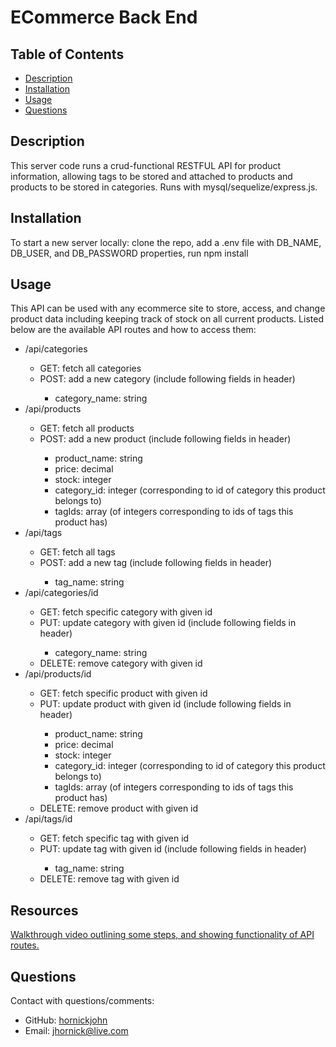 # ECommerce Back End

## Table of Contents
  
* [Description](#description)
* [Installation](#installation)
* [Usage](#usage)
* [Questions](#questions)

## Description

This server code runs a crud-functional RESTFUL API for product information, allowing tags to be stored and attached to products and products to be stored in categories. Runs with mysql/sequelize/express.js. 

## Installation

To start a new server locally: clone the repo, add a .env file with DB_NAME, DB_USER, and DB_PASSWORD properties, run npm install

## Usage

This API can be used with any ecommerce site to store, access, and change product data including keeping track of stock on all current products. Listed below are the available API routes and how to access them:

<ul>
    <li>/api/categories</li>
    <ul>
        <li>
            GET: fetch all categories
        </li>
        <li>
            POST: add a new category (include following fields in header)
        </li>
        <ul>
            <li>
                category_name: string
            </li>
        </ul>
    </ul>
    <li>/api/products</li>
    <ul>
        <li>
            GET: fetch all products
        </li>
        <li>
            POST: add a new product (include following fields in header)
        </li>
        <ul>
            <li>
                product_name: string
            </li>
            <li>
                price: decimal
            </li>
            <li>
                stock: integer
            </li>
            <li>
                category_id: integer (corresponding to id of category this product belongs to)
            </li>
            <li>
                tagIds: array (of integers corresponding to ids of tags this product has)
            </li>
        </ul>
    </ul>
    <li>/api/tags</li>
    <ul>
        <li>
            GET: fetch all tags
        </li>
        <li>
            POST: add a new tag (include following fields in header)
        </li>
        <ul>
            <li>
                tag_name: string
            </li>
        </ul>
    </ul>
    <li>/api/categories/id</li>
    <ul>
        <li>
            GET: fetch specific category with given id
        </li>
        <li>
            PUT: update category with given id (include following fields in header)
        </li>
        <ul>
            <li>
                category_name: string
            </li>
        </ul>
        <li>
            DELETE: remove category with given id
        </li>
    </ul>
    <li>/api/products/id</li>
    <ul>
        <li>
            GET: fetch specific product with given id
        </li>
        <li>
            PUT: update product with given id (include following fields in header)
        </li>
        <ul>
            <li>
                product_name: string
            </li>
            <li>
                price: decimal
            </li>
            <li>
                stock: integer
            </li>
            <li>
                category_id: integer (corresponding to id of category this product belongs to)
            </li>
            <li>
                tagIds: array (of integers corresponding to ids of tags this product has)
            </li>
        </ul>
        <li>
            DELETE: remove product with given id
        </li>
    </ul>
    <li>/api/tags/id</li>
    <ul>
        <li>
            GET: fetch specific tag with given id
        </li>
        <li>
            PUT: update tag with given id (include following fields in header)
        </li>
        <ul>
            <li>
                tag_name: string
            </li>
        </ul>
        <li>
            DELETE: remove tag with given id
        </li>
    </ul>
</ul>

## Resources

[Walkthrough video outlining some steps, and showing functionality of API routes.](https://drive.google.com/file/d/1QHm81JmvdwSpvObEPBsGljrp8qS81Y_c/view?usp=sharing)

## Questions

Contact with questions/comments:
* GitHub: [hornickjohn](https://github.com/hornickjohn)
* Email: jhornick@live.com
    
